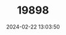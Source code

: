 ---
title: "19898"
category: "Sanopus reticulatus"
draft: false
date: 2024-02-22 13:03:50
languages:
  English: ["Reticulated Toadfish"]
---